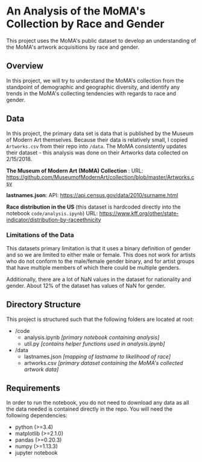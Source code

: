 # An Analysis of the MoMA's Collection by Race and Gender
This project uses the MoMA's public dataset to develop an understanding of the MoMA's artwork acquisitions by race and gender.

## Overview
In this project, we will try to understand the MoMA's collection from the standpoint of demographic and geographic diversity, and identify any trends in the MoMA's collecting tendencies with regards to race and gender.

## Data

In this project, the primary data set is data that is published by the Museum of Modern Art themselves. Because their data is relatively small, I copied `Artworks.csv` from their repo into `/data`. The MoMA consistently updates their dataset - this analysis was done on their Artworks data collected on 2/15/2018. 

**The Museum of Modern Art (MoMA) Collection** :
URL: https://github.com/MuseumofModernArt/collection/blob/master/Artworks.csv

**lastnames.json**:
API: https://api.census.gov/data/2010/surname.html

**Race distribution in the US** (this dataset is hardcoded directly into the notebook `code/analysis.ipynb`)
URL: https://www.kff.org/other/state-indicator/distribution-by-raceethnicity 

### Limitations of the Data
This datasets primary limitation is that it uses a binary definition of gender and so we are limited to either male or female. This does not work for artists who do not conform to the male/female gender binary, and for artist groups that have multiple members of which there could be multiple genders.

Additionally, there are a lot of NaN values in the dataset for nationality and gender. About 12% of the dataset has values of NaN for gender.

## Directory Structure

This project is structured such that the following folders are located at root:
- /code
  - analysis.ipynb _[primary notebook containing analysis]_
  - util.py _[contains helper functions used in analysis.ipynb]_
- /data
  - lastnames.json _[mapping of lastname to likelihood of race]_
  - artworks.csv _[primary dataset containing the MoMA's collected artwork data]_

## Requirements
In order to run the notebook, you do not need to download any data as all the data needed is contained directly in the repo. You will need the following dependencies:
- python (>=3.4)
- matplotlib (>=2.1.0)
- pandas (>=0.20.3)
- numpy (>=1.13.3)
- jupyter notebook
